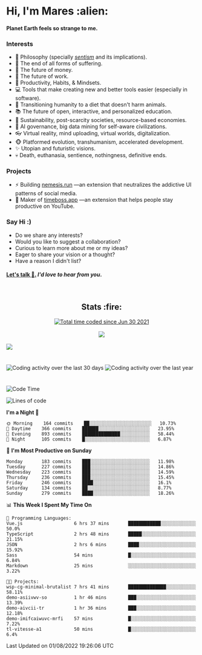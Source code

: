 <h1>Hi, I'm Mares :alien:</h1>

#### Planet Earth feels so strange to me.

### **Interests**

- 🌊 Philosophy (specially [_sentism_][sentismmedium] and its implications).
- 🎯 The end of all forms of suffering.
- 💸 The future of money.
- 💼 The future of work.
- 🧠 Productivity, Habits, & Mindsets.
- 💻 Tools that make creating new and better tools easier (especially in software).
- 🥗 Transitioning humanity to a diet that doesn't harm animals.
- 📚 The future of open, interactive, and personalized education.
- 🌱 Sustainability, post-scarcity societies, resource-based economies.
- 🤖 AI governance, big data mining for self-aware civilizations.
- 👓 Virtual reality, mind uploading, virtual worlds, digitalization.
- 🐵 Platformed evolution, transhumanism, accelerated development.
- ✨ Utopian and futuristic visions.
- 💀 Death, euthanasia, sentience, nothingness, definitive ends.


### **Projects**

- ⚡ Building [nemesis.run](https://chrome.google.com/webstore/detail/nemesis-%E2%80%93-humane-design-f/blfbbifgjgikekfochleknjcopefifgo?hl=en) —an extension that neutralizes the addictive UI patterns of social media.
- 💎 Maker of [timeboss.app](https://timeboss.app) —an extension that helps people stay productive on YouTube.


### **Say Hi :)**

- Do we share any interests?
- Would you like to suggest a collaboration?
- Curious to learn more about me or my ideas?
- Eager to share your vision or a thought?
- Have a reason I didn't list?

#### [Let's talk :wave:.](mailto:mareszhar@gmail.com) _I'd love to hear from you_.

[sentismmedium]: https://medium.com/@mareszhar/born-a-prisoner-a-reflection-about-life-its-struggles-and-a-plan-to-escape-d8566ce9b026

<br>

<h2 align="center">Stats :fire:</h2>

<div align="center">
  <a href="https://wakatime.com/@cfdc0e0d-4860-4b62-9ff0-cb659185525e">
    <img src="https://wakatime.com/badge/user/cfdc0e0d-4860-4b62-9ff0-cb659185525e.svg" alt="Total time coded since Jun 30 2021" />
  </a>
</div>

<br>

<!-- 
Add or remove this: 
&dates=B1AAB3FF 
...or this...
&date_format=M%20j%5B%2C%20Y%5D
from the *streak stats URL below* if they get bugged and aren't updating: 
-->

<div align="center">
  <img src="https://github-readme-streak-stats.herokuapp.com?user=mareszhar&theme=black-ice&hide_border=true&stroke=FFFFFF15&ring=DF8FFE&fire=DF8FFE&currStreakLabel=DF8FFE&background=1A232A&currStreakNum=86FFAB&dates=B1AAB3FF&date_format=M%20j%5B%2C%20Y%5D">
</div>

<br>

<img src="https://activity-graph.herokuapp.com/graph?username=mareszhar&theme=nord&bg_color=00000000&color=979797&line=DF8FFE&point=00000000&area=true&hide_border=true">

<br>

<h1></h1>

<img src="https://wakatime.com/share/@mares/5df0ff02-9c79-41b4-b540-51dc9c65a57b.svg" alt="Coding activity over the last 30 days" />
<img src="https://wakatime.com/share/@mares/ea89ba71-f374-40af-930c-e0655909fe37.svg" alt="Coding activity over the last year" />

<h1></h1>

<!--START_SECTION:waka-->
![Code Time](http://img.shields.io/badge/Code%20Time-557%20hrs%2030%20mins-blue)

![Lines of code](https://img.shields.io/badge/From%20Hello%20World%20I%27ve%20Written-149%20Thousand%20lines%20of%20code-blue)

**I'm a Night 🦉** 

```text
🌞 Morning    164 commits    ██░░░░░░░░░░░░░░░░░░░░░░░   10.73% 
🌆 Daytime    366 commits    ██████░░░░░░░░░░░░░░░░░░░   23.95% 
🌃 Evening    893 commits    ██████████████░░░░░░░░░░░   58.44% 
🌙 Night      105 commits    █░░░░░░░░░░░░░░░░░░░░░░░░   6.87%

```
📅 **I'm Most Productive on Sunday** 

```text
Monday       183 commits    ███░░░░░░░░░░░░░░░░░░░░░░   11.98% 
Tuesday      227 commits    ███░░░░░░░░░░░░░░░░░░░░░░   14.86% 
Wednesday    223 commits    ███░░░░░░░░░░░░░░░░░░░░░░   14.59% 
Thursday     236 commits    ███░░░░░░░░░░░░░░░░░░░░░░   15.45% 
Friday       246 commits    ████░░░░░░░░░░░░░░░░░░░░░   16.1% 
Saturday     134 commits    ██░░░░░░░░░░░░░░░░░░░░░░░   8.77% 
Sunday       279 commits    ████░░░░░░░░░░░░░░░░░░░░░   18.26%

```


📊 **This Week I Spent My Time On** 

```text
💬 Programming Languages: 
Vue.js                   6 hrs 37 mins       ████████████░░░░░░░░░░░░░   50.0% 
TypeScript               2 hrs 48 mins       █████░░░░░░░░░░░░░░░░░░░░   21.15% 
JSON                     2 hrs 6 mins        ████░░░░░░░░░░░░░░░░░░░░░   15.92% 
Sass                     54 mins             █░░░░░░░░░░░░░░░░░░░░░░░░   6.84% 
Markdown                 25 mins             ░░░░░░░░░░░░░░░░░░░░░░░░░   3.22%

🐱‍💻 Projects: 
wsp-cg-minimal-brutalist 7 hrs 41 mins       ██████████████░░░░░░░░░░░   58.11% 
demo-asiivwv-so          1 hr 46 mins        ███░░░░░░░░░░░░░░░░░░░░░░   13.39% 
demo-aivcii-tr           1 hr 36 mins        ███░░░░░░░░░░░░░░░░░░░░░░   12.18% 
demo-imifcaiwuvc-mrfi    57 mins             █░░░░░░░░░░░░░░░░░░░░░░░░   7.22% 
tl-vitesse-a1            50 mins             █░░░░░░░░░░░░░░░░░░░░░░░░   6.4%

```


 Last Updated on 01/08/2022 19:26:06 UTC
<!--END_SECTION:waka-->
